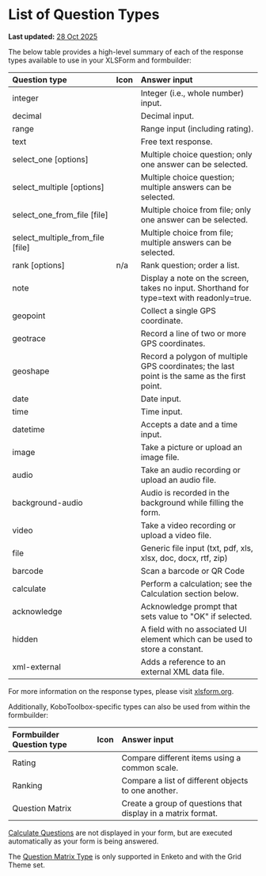 # List of Question Types
**Last updated:** <a href="https://github.com/kobotoolbox/docs/blob/01270a828ec846731411368326ba58114adda98e/source/question_types.md" class="reference">28 Oct 2025</a>


The below table provides a high-level summary of each of the response types
available to use in your XLSForm and formbuilder:

| Question type                    | Icon                                          | Answer input                                                                                 |
| :------------------------------- | :-------------------------------------------- | :------------------------------------------------------------------------------------------- |
| integer                          | <i class="k-icon k-icon-qt-number"></i>       | Integer (i.e., whole number) input.                                                          |
| decimal                          | <i class="k-icon k-icon-qt-decimal"></i>      | Decimal input.                                                                               |
| range                            | <i class="k-icon k-icon-qt-range"></i>        | Range input (including rating).                                                              |
| text                             | <i class="k-icon k-icon-qt-text"></i>         | Free text response.                                                                          |
| select_one [options]             | <i class="k-icon k-icon-qt-select-one"></i>   | Multiple choice question; only one answer can be selected.                                   |
| select_multiple [options]        | <i class="k-icon k-icon-qt-select-many"></i>  | Multiple choice question; multiple answers can be selected.                                  |
| select_one_from_file [file]      | <i class="k-icon k-icon-qt-select-one"></i>   | Multiple choice from file; only one answer can be selected.                                  |
| select_multiple_from_file [file] | <i class="k-icon k-icon-qt-select-many"></i>  | Multiple choice from file; multiple answers can be selected.                                 |
| rank [options]                   | n/a                                           | Rank question; order a list.                                                                 |
| note                             | <i class="k-icon k-icon-qt-note"></i>         | Display a note on the screen, takes no input. Shorthand for type=text with readonly=true.    |
| geopoint                         | <i class="k-icon k-icon-qt-point"></i>        | Collect a single GPS coordinate.                                                             |
| geotrace                         | <i class="k-icon k-icon-qt-line"></i>         | Record a line of two or more GPS coordinates.                                                |
| geoshape                         | <i class="k-icon k-icon-qt-area"></i>         | Record a polygon of multiple GPS coordinates; the last point is the same as the first point. |
| date                             | <i class="k-icon k-icon-qt-date"></i>         | Date input.                                                                                  |
| time                             | <i class="k-icon k-icon-qt-time"></i>         | Time input.                                                                                  |
| datetime                         | <i class="k-icon k-icon-qt-date-time"></i>    | Accepts a date and a time input.                                                             |
| image                            | <i class="k-icon k-icon-qt-photo"></i>        | Take a picture or upload an image file.                                                      |
| audio                            | <i class="k-icon k-icon-qt-audio"></i>        | Take an audio recording or upload an audio file.                                             |
| background-audio                 | <i class="k-icon k-icon-background-rec"></i>  | Audio is recorded in the background while filling the form.                                  |
| video                            | <i class="k-icon k-icon-qt-video"></i>        | Take a video recording or upload a video file.                                               |
| file                             | <i class="k-icon k-icon-qt-file"></i>         | Generic file input (txt, pdf, xls, xlsx, doc, docx, rtf, zip)                                |
| barcode                          | <i class="k-icon k-icon-qt-barcode"></i>      | Scan a barcode or QR Code                            |
| calculate                        | <i class="k-icon k-icon-qt-calculate"></i>    | Perform a calculation; see the Calculation section below.                                    |
| acknowledge                      | <i class="k-icon k-icon-qt-acknowledge"></i>  | Acknowledge prompt that sets value to "OK" if selected.                                      |
| hidden                           | <i class="k-icon k-icon-qt-hidden"></i>       | A field with no associated UI element which can be used to store a constant.                 |
| xml-external                     | <i class="k-icon k-icon-qt-external-xml"></i> | Adds a reference to an external XML data file.                                               |

For more information on the response types, please visit
[xlsform.org](http://xlsform.org/).

Additionally, KoboToolbox-specific types can also be used from within the
formbuilder:

| Formbuilder Question type | Icon                                             | Answer input                                                 |
| :------------------------ | :----------------------------------------------- | :----------------------------------------------------------- |
| Rating                    | <i class="k-icon k-icon-qt-rating"></i>          | Compare different items using a common scale.                |
| Ranking                   | <i class="k-icon k-icon-qt-ranking"></i>         | Compare a list of different objects to one another.          |
| Question Matrix           | <i class="k-icon k-icon-qt-question-matrix"></i> | Create a group of questions that display in a matrix format. |

<p class="note"><a class="reference" href="/calculate_questions.html">Calculate Questions</a> are not displayed in your form, but are executed automatically as your form is being answered.</p>

<p class="note">The <a class="reference" href="matrix_response.html">Question Matrix Type</a> is only supported in Enketo and with the Grid Theme set. </p>
